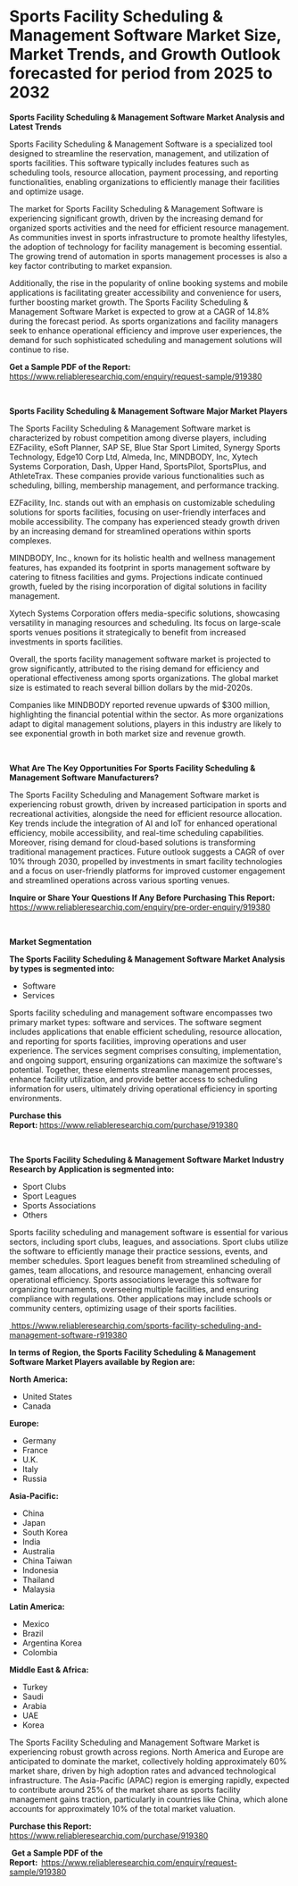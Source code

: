 <p><h1>Sports Facility Scheduling & Management Software Market Size, Market Trends, and Growth Outlook forecasted for period from 2025 to 2032</h1></p><p><strong>Sports Facility Scheduling & Management Software Market Analysis and Latest Trends</strong></p>
<p><p>Sports Facility Scheduling & Management Software is a specialized tool designed to streamline the reservation, management, and utilization of sports facilities. This software typically includes features such as scheduling tools, resource allocation, payment processing, and reporting functionalities, enabling organizations to efficiently manage their facilities and optimize usage.</p><p>The market for Sports Facility Scheduling & Management Software is experiencing significant growth, driven by the increasing demand for organized sports activities and the need for efficient resource management. As communities invest in sports infrastructure to promote healthy lifestyles, the adoption of technology for facility management is becoming essential. The growing trend of automation in sports management processes is also a key factor contributing to market expansion.</p><p>Additionally, the rise in the popularity of online booking systems and mobile applications is facilitating greater accessibility and convenience for users, further boosting market growth. The Sports Facility Scheduling & Management Software Market is expected to grow at a CAGR of 14.8% during the forecast period. As sports organizations and facility managers seek to enhance operational efficiency and improve user experiences, the demand for such sophisticated scheduling and management solutions will continue to rise.</p></p>
<p><strong>Get a Sample PDF of the Report:&nbsp;</strong> <a href="https://www.reliableresearchiq.com/enquiry/request-sample/919380?utm_campaign=2773&utm_medium=2&utm_source=Github&utm_content=ia&utm_term=18042025&utm_id=sports-facility-scheduling-management-software">https://www.reliableresearchiq.com/enquiry/request-sample/919380</a></p>
<p>&nbsp;</p>
<p><strong>Sports Facility Scheduling & Management Software Major Market Players</strong></p>
<p><p>The Sports Facility Scheduling & Management Software market is characterized by robust competition among diverse players, including EZFacility, eSoft Planner, SAP SE, Blue Star Sport Limited, Synergy Sports Technology, Edge10 Corp Ltd, Almeda, Inc, MINDBODY, Inc, Xytech Systems Corporation, Dash, Upper Hand, SportsPilot, SportsPlus, and AthleteTrax. These companies provide various functionalities such as scheduling, billing, membership management, and performance tracking.</p><p>EZFacility, Inc. stands out with an emphasis on customizable scheduling solutions for sports facilities, focusing on user-friendly interfaces and mobile accessibility. The company has experienced steady growth driven by an increasing demand for streamlined operations within sports complexes.</p><p>MINDBODY, Inc., known for its holistic health and wellness management features, has expanded its footprint in sports management software by catering to fitness facilities and gyms. Projections indicate continued growth, fueled by the rising incorporation of digital solutions in facility management.</p><p>Xytech Systems Corporation offers media-specific solutions, showcasing versatility in managing resources and scheduling. Its focus on large-scale sports venues positions it strategically to benefit from increased investments in sports facilities.</p><p>Overall, the sports facility management software market is projected to grow significantly, attributed to the rising demand for efficiency and operational effectiveness among sports organizations. The global market size is estimated to reach several billion dollars by the mid-2020s.  </p><p>Companies like MINDBODY reported revenue upwards of $300 million, highlighting the financial potential within the sector. As more organizations adapt to digital management solutions, players in this industry are likely to see exponential growth in both market size and revenue growth.</p></p>
<p>&nbsp;</p>
<p><strong>What Are The Key Opportunities For Sports Facility Scheduling & Management Software Manufacturers?</strong></p>
<p><p>The Sports Facility Scheduling and Management Software market is experiencing robust growth, driven by increased participation in sports and recreational activities, alongside the need for efficient resource allocation. Key trends include the integration of AI and IoT for enhanced operational efficiency, mobile accessibility, and real-time scheduling capabilities. Moreover, rising demand for cloud-based solutions is transforming traditional management practices. Future outlook suggests a CAGR of over 10% through 2030, propelled by investments in smart facility technologies and a focus on user-friendly platforms for improved customer engagement and streamlined operations across various sporting venues.</p></p>
<p><strong>Inquire or Share Your Questions If Any Before Purchasing This Report:</strong> <a href="https://www.reliableresearchiq.com/enquiry/pre-order-enquiry/919380?utm_campaign=2773&utm_medium=2&utm_source=Github&utm_content=ia&utm_term=18042025&utm_id=sports-facility-scheduling-management-software">https://www.reliableresearchiq.com/enquiry/pre-order-enquiry/919380</a></p>
<p>&nbsp;</p>
<p><strong>Market Segmentation</strong></p>
<p><strong>The Sports Facility Scheduling & Management Software Market Analysis by types is segmented into:</strong></p>
<p><ul><li>Software</li><li>Services</li></ul></p>
<p><p>Sports facility scheduling and management software encompasses two primary market types: software and services. The software segment includes applications that enable efficient scheduling, resource allocation, and reporting for sports facilities, improving operations and user experience. The services segment comprises consulting, implementation, and ongoing support, ensuring organizations can maximize the software's potential. Together, these elements streamline management processes, enhance facility utilization, and provide better access to scheduling information for users, ultimately driving operational efficiency in sporting environments.</p></p>
<p><strong>Purchase this Report:&nbsp;</strong><a href="https://www.reliableresearchiq.com/purchase/919380?utm_campaign=2773&utm_medium=2&utm_source=Github&utm_content=ia&utm_term=18042025&utm_id=sports-facility-scheduling-management-software">https://www.reliableresearchiq.com/purchase/919380</a></p>
<p>&nbsp;</p>
<p><strong>The Sports Facility Scheduling & Management Software Market Industry Research by Application is segmented into:</strong></p>
<p><ul><li>Sport Clubs</li><li>Sport Leagues</li><li>Sports Associations</li><li>Others</li></ul></p>
<p><p>Sports facility scheduling and management software is essential for various sectors, including sport clubs, leagues, and associations. Sport clubs utilize the software to efficiently manage their practice sessions, events, and member schedules. Sport leagues benefit from streamlined scheduling of games, team allocations, and resource management, enhancing overall operational efficiency. Sports associations leverage this software for organizing tournaments, overseeing multiple facilities, and ensuring compliance with regulations. Other applications may include schools or community centers, optimizing usage of their sports facilities.</p></p>
<p><a href="https://www.reliableresearchiq.com/sports-facility-scheduling-and-management-software-r919380?utm_campaign=2773&utm_medium=2&utm_source=Github&utm_content=ia&utm_term=18042025&utm_id=sports-facility-scheduling-management-software">&nbsp;https://www.reliableresearchiq.com/sports-facility-scheduling-and-management-software-r919380</a></p>
<p><strong>In terms of Region, the Sports Facility Scheduling & Management Software Market Players available by Region are:</strong></p>
<p>
    <p> <strong> North America: </strong>
        <ul>
            <li>United States</li>
            <li>Canada</li>
        </ul>
        </p> 
    <p> <strong> Europe: </strong>
        <ul>
            <li>Germany</li>
            <li>France</li>
            <li>U.K.</li>
            <li>Italy</li>
            <li>Russia</li>
        </ul>
        </p> 
    <p> <strong> Asia-Pacific: </strong>
        <ul>
            <li>China</li>
            <li>Japan</li>
            <li>South Korea</li>
            <li>India</li>
            <li>Australia</li>
            <li>China Taiwan</li>
            <li>Indonesia</li>
            <li>Thailand</li>
            <li>Malaysia</li>
        </ul>
        </p> 
    <p> <strong> Latin America: </strong>
        <ul>
            <li>Mexico</li>
            <li>Brazil</li>
            <li>Argentina Korea</li>
            <li>Colombia</li>
        </ul>
        </p> 
    <p> <strong> Middle East & Africa: </strong>
        <ul>
            <li>Turkey</li>
            <li>Saudi</li>
            <li>Arabia</li>
            <li>UAE</li>
            <li>Korea</li>
        </ul>
    </p>
    </p>
<p><p>The Sports Facility Scheduling and Management Software Market is experiencing robust growth across regions. North America and Europe are anticipated to dominate the market, collectively holding approximately 60% market share, driven by high adoption rates and advanced technological infrastructure. The Asia-Pacific (APAC) region is emerging rapidly, expected to contribute around 25% of the market share as sports facility management gains traction, particularly in countries like China, which alone accounts for approximately 10% of the total market valuation.</p></p>
<p><strong>Purchase this Report: </strong><a href="https://www.reliableresearchiq.com/purchase/919380?utm_campaign=2773&utm_medium=2&utm_source=Github&utm_content=ia&utm_term=18042025&utm_id=sports-facility-scheduling-management-software">https://www.reliableresearchiq.com/purchase/919380</a></p>
<p>&nbsp;<strong>Get a Sample PDF of the Report:&nbsp;&nbsp;</strong><a href="https://www.reliableresearchiq.com/enquiry/request-sample/919380?utm_campaign=2773&utm_medium=2&utm_source=Github&utm_content=ia&utm_term=18042025&utm_id=sports-facility-scheduling-management-software">https://www.reliableresearchiq.com/enquiry/request-sample/919380</a></p>
<p><strong></strong></p>
<p><p></p><p></p><p></p></p>